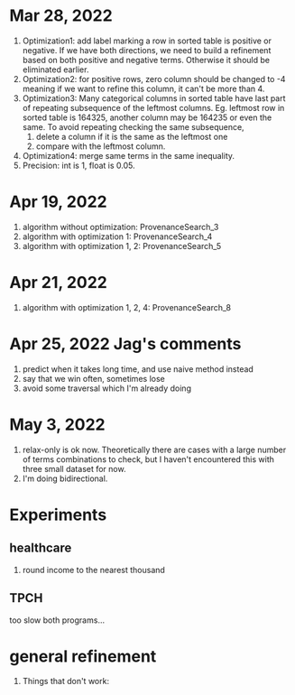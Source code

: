 # Mar 28, 2022
1. Optimization1: add label marking a row in sorted table is positive or negative.
  If we have both directions, we need to build a refinement based on both positive and negative terms.
  Otherwise it should be eliminated earlier.
2. Optimization2: for positive rows, zero column should be changed to -4 meaning if we want to refine this column, 
   it can't be more than 4.
3. Optimization3: Many categorical columns in sorted table have last part of repeating subsequence of the leftmost columns.
    Eg. leftmost row in sorted table is 164325, another column may be 164235
   or even the same. To avoid repeating checking the same subsequence, 
   1. delete a column if it is the same as the leftmost one
   2. compare with the leftmost column.
4. Optimization4: merge same terms in the same inequality.
5. Precision: int is 1, float is 0.05.

# Apr 19, 2022

1. algorithm without optimization: ProvenanceSearch_3
2. algorithm with optimization 1: ProvenanceSearch_4
3. algorithm with optimization 1, 2: ProvenanceSearch_5



# Apr 21, 2022
1. algorithm with optimization 1, 2, 4: ProvenanceSearch_8


# Apr 25, 2022 Jag's comments
1. predict when it takes long time, and use naive method instead
2. say that we win often, sometimes lose
3. avoid some traversal which I'm already doing



# May 3, 2022
1. relax-only is ok now. Theoretically there are cases with a large number of terms combinations to check, 
but I haven't encountered this with three small dataset for now.
2. I'm doing bidirectional.











# Experiments

## healthcare
1. round income to the nearest thousand

## TPCH
too slow both programs...



# general refinement
1. Things that don't work: 